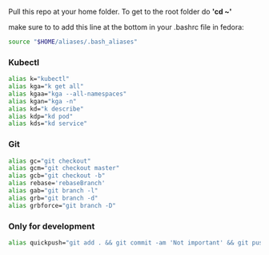 Pull this repo at your home folder. To get to the root folder do **'cd ~'**

make sure to to add this line at the bottom in your .bashrc file in fedora:
```bash
source "$HOME/aliases/.bash_aliases"
```

### Kubectl
```bash
alias k="kubectl"
alias kga="k get all"
alias kgaa="kga --all-namespaces"
alias kgan="kga -n"
alias kd="k describe"
alias kdp="kd pod"
alias kds="kd service"
```



### Git
```bash
alias gc="git checkout"
alias gcm="git checkout master"
alias gcb="git checkout -b"
alias rebase='rebaseBranch'
alias gab="git branch -l"
alias grb="git branch -d"
alias grbforce="git branch -D"
```

### Only for development
```bash
alias quickpush="git add . && git commit -am 'Not important' && git push"
```
